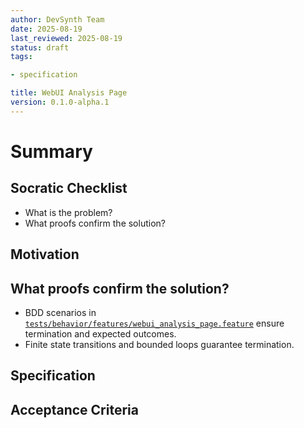```yaml
---
author: DevSynth Team
date: 2025-08-19
last_reviewed: 2025-08-19
status: draft
tags:

- specification

title: WebUI Analysis Page
version: 0.1.0-alpha.1
---
```


<!--
Required metadata fields:
- author: document author
- date: creation date
- last_reviewed: last review date
- status: draft | review | published
- tags: search keywords
- title: short descriptive name
- version: specification version
-->

# Summary

## Socratic Checklist
- What is the problem?
- What proofs confirm the solution?

## Motivation

## What proofs confirm the solution?
- BDD scenarios in [`tests/behavior/features/webui_analysis_page.feature`](../../tests/behavior/features/webui_analysis_page.feature) ensure termination and expected outcomes.
- Finite state transitions and bounded loops guarantee termination.


## Specification

## Acceptance Criteria
